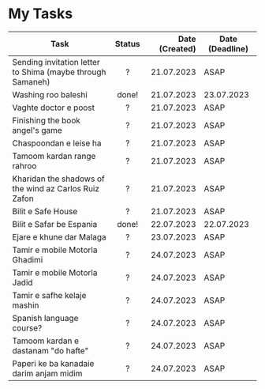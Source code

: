 # My Tasks

| Task        | Status   |  Date (Created)  |  Date (Deadline)   |
| ------------- |:-------------:| -----:| --- |
| Sending invitation letter to Shima (maybe through Samaneh) | ? | 21.07.2023 | ASAP |
| Washing roo baleshi | done! | 21.07.2023 | 23.07.2023 |
| Vaghte doctor e poost | ? | 21.07.2023 | ASAP |
| Finishing the book angel's game | ? | 21.07.2023 | ASAP |
| Chaspoondan e leise ha | ? | 21.07.2023 | ASAP |
| Tamoom kardan range rahroo | ? | 21.07.2023 | ASAP |
| Kharidan the shadows of the wind az Carlos Ruiz Zafon | ? | 21.07.2023 | ASAP |
| Bilit e Safe House | ? | 21.07.2023 | ASAP |
| Bilit e Safar be Espania | done! | 22.07.2023 | 22.07.2023 |
| Ejare e khune dar Malaga | ? | 23.07.2023 | ASAP |
| Tamir e mobile Motorla Ghadimi | ? | 24.07.2023 | ASAP |
| Tamir e mobile Motorla Jadid | ? | 24.07.2023 | ASAP |
| Tamir e safhe kelaje mashin | ? | 24.07.2023 | ASAP |
| Spanish language course? | ? | 24.07.2023 | ASAP |
| Tamoom kardan e dastanam "do hafte" | ? | 24.07.2023 | ASAP |
| Paperi ke ba kanadaie darim anjam midim | ? | 24.07.2023 | ASAP |



